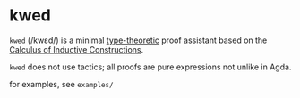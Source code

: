 # kwed

`kwed` (/kwɛd/) is a minimal [type-theoretic](https://en.wikipedia.org/wiki/Type_theory) proof assistant based on the [Calculus of Inductive Constructions](https://en.wikipedia.org/wiki/Inductive_type).

`kwed` does not use tactics; all proofs are pure expressions not unlike in Agda.

for examples, see `examples/`
